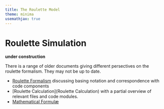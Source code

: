```yaml
---
title: The Roulette Model
theme: minima
usemathjax: true
---
```


# Roulette Simulation

**under construction**

There is a range of older documents giving different persectives on
the roulette formalism.  They may not be up to date.

+ [Roulette Formalism](model/Roulette)
  discussing basing notation and correspondence with code components
+ [Roulette Calculation](Roulette Calculation)
  with a partial overview of relevant files and code modules.
+ [Mathematical Formulæ](/math/Roulette)
